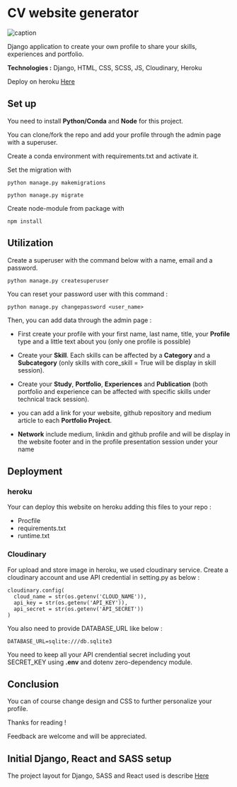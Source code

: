
# CV website generator

![caption](https://github.com/hbiom/cv_generator/blob/main/img/demo_web.gif)


Django application to create your own profile to share your skills, experiences and portfolio.

**Technologies :** Django, HTML, CSS, SCSS, JS, Cloudinary, Heroku

Deploy on heroku [Here](https://cvmyprofile.herokuapp.com/)


## Set up

You need to install **Python/Conda** and **Node** for this project.


You can clone/fork the repo and add your profile through the admin page with a superuser.

Create a conda environment with requirements.txt and activate it.

Set the migration with

```
python manage.py makemigrations
```

```
python manage.py migrate
```

Create node-module from package with

```
npm install
```


## Utilization


Create a superuser with the command below with a name, email and a password.

```
python manage.py createsuperuser
```

You can reset your password user with this command :

```
python manage.py changepassword <user_name>
```

Then, you can add data through the admin page :


- First create your profile with your first name, last name, title, your **Profile** type and a little text about you (only one profile is possible)

- Create your **Skill**. Each skills can be affected by a **Category** and a **Subcategory** (only skills with core_skill = True will be display in skill session).

- Create your **Study**, **Portfolio**, **Experiences** and **Publication** (both portfolio and experience can be affected with specific skills under technical track session).

- you can add a link for your website, github repository and medium article to each **Portfolio Project**.

- **Network** include medium, linkdin and github profile and will be display in the website footer and in the profile presentation session under your name


## Deployment


### heroku

Your can deploy this website on heroku adding this files to your repo :

- Procfile
- requirements.txt
- runtime.txt

### Cloudinary

For upload and store image in heroku, we used cloudinary service. Create a cloudinary account and use API credential in setting.py as below :


```
cloudinary.config(
  cloud_name = str(os.getenv('CLOUD_NAME')),
  api_key = str(os.getenv('API_KEY')),
  api_secret = str(os.getenv('API_SECRET'))
)
```

You also need to provide DATABASE_URL like below :

```
DATABASE_URL=sqlite:///db.sqlite3
```

You need to keep all your API crendential secret including yout SECRET_KEY using **.env** and dotenv zero-dependency module.


## Conclusion

You can of course change design and CSS to further personalize your profile.

Thanks for reading !

Feedback are welcome and will be appreciated.



## Initial Django, React and SASS setup

The project layout for Django, SASS and React used is describe [Here](https://www.trell.se/blog/recommended-django-react-sass-project-layout/)
